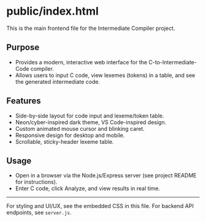 # public/index.html

This is the main frontend file for the Intermediate Compiler project.

## Purpose
- Provides a modern, interactive web interface for the C-to-Intermediate-Code compiler.
- Allows users to input C code, view lexemes (tokens) in a table, and see the generated intermediate code.

## Features
- Side-by-side layout for code input and lexeme/token table.
- Neon/cyber-inspired dark theme, VS Code-inspired design.
- Custom animated mouse cursor and blinking caret.
- Responsive design for desktop and mobile.
- Scrollable, sticky-header lexeme table.

## Usage
- Open in a browser via the Node.js/Express server (see project README for instructions).
- Enter C code, click Analyze, and view results in real time.

---

For styling and UI/UX, see the embedded CSS in this file.
For backend API endpoints, see `server.js`.

